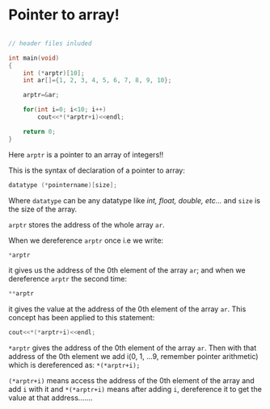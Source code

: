 # Pointer to array!

```C++

// header files inluded

int main(void)
{
	int (*arptr)[10];
	int ar[]={1, 2, 3, 4, 5, 6, 7, 8, 9, 10};

	arptr=&ar;

	for(int i=0; i<10; i++)
		cout<<*(*arptr+i)<<endl;

	return 0;
}

```

Here ```arptr``` is a pointer to an array of integers!!

This is the syntax of declaration of a pointer to array:

```C++
datatype (*pointername)[size];
```

Where ```datatype``` can be any datatype like _int, float, double, etc..._ and ```size``` is the size of the array.

```arptr``` stores the address of the whole array ```ar```.

When we dereference ```arptr``` once i.e we write:
```C++
*arptr
```
it gives us the address of the 0th element of the array ```ar```; and when we dereference ```arptr``` the second time:
```C++
**arptr
```
it gives the value at the address of the 0th element of the array ```ar```.
This concept has been applied to this statement:

```C++
cout<<*(*arptr+i)<<endl;
```
```*arptr``` gives the address of the 0th element of the array ```ar```.
Then with that address of the 0th element we add i(0, 1, ...9, remember pointer arithmetic) which is dereferenced as:
```*(*arptr+i);```

```(*arptr+i)``` means access the address of the 0th element of the array and add ```i``` with it and
```*(*arptr+i)``` means after adding ```i```, dereference it to get the value at that address.......
